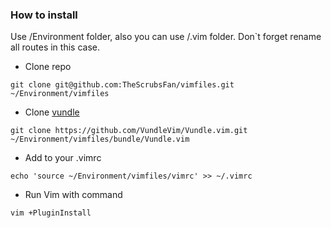 ### How to install ###

Use /Environment folder, also you can use /.vim folder. Don`t forget rename all routes in this case.

* Clone repo

```
git clone git@github.com:TheScrubsFan/vimfiles.git ~/Environment/vimfiles
```

* Clone [vundle](https://github.com/gmarik/vundle)

```
git clone https://github.com/VundleVim/Vundle.vim.git ~/Environment/vimfiles/bundle/Vundle.vim
```

* Add to your .vimrc

```
echo 'source ~/Environment/vimfiles/vimrc' >> ~/.vimrc
```

* Run Vim with command

```
vim +PluginInstall
```

